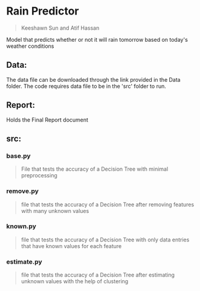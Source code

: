 # Rain Predictor
> Keeshawn Sun and Atif Hassan

Model that predicts whether or not it will rain tomorrow based on today's weather conditions

## Data:
The data file can be downloaded through the link provided in the Data folder. The code requires data file to be in the 'src' folder to run.

## Report:
Holds the Final Report document

## src:

### base.py
> File that tests the accuracy of a Decision Tree with minimal preprocessing

### remove.py
>file that tests the accuracy of a Decision Tree after removing features with many unknown values

### known.py
> file that tests the accuracy of a Decision Tree with only data entries that have known values for each feature

### estimate.py
> file that tests the accuracy of a Decision Tree after estimating unknown values with the help of clustering
